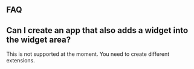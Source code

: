 ## FAQ

## Can I create an app that also adds a widget into the widget area?
This is not supported at the moment. You need to create different extensions.
